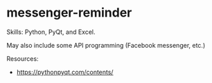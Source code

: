 # messenger-reminder

Skills: Python, PyQt, and Excel. 

May also include some API programming (Facebook messenger, etc.)

Resources:
- https://pythonpyqt.com/contents/